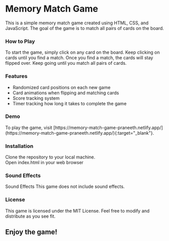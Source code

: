 <h1>Memory Match Game</h1>
This is a simple memory match game created using HTML, CSS, and JavaScript. The goal of the game is to match all pairs of cards on the board.

<h3>How to Play</h3>
To start the game, simply click on any card on the board. Keep clicking on cards until you find a match. Once you find a match, the cards will stay flipped over. Keep going until you match all pairs of cards.

<h3>Features</h3>
<ul>
  <li>Randomized card positions on each new game</li>
  <li>Card animations when flipping and matching cards</li>
  <li>Score tracking system</li>
  <li>Timer tracking how long it takes to complete the game</li>
</ul>

<h3>Demo</h3>
To play the game, visit [https://memory-match-game-praneeth.netlify.app/](https://memory-match-game-praneeth.netlify.app/){:target="_blank"}.

<h3>Installation</h3>
Clone the repository to your local machine.<br />
Open index.html in your web browser

<h3>Sound Effects</h3>
Sound Effects
This game does not include sound effects.

<h3>License</h3>

This game is licensed under the MIT License. Feel free to modify and distribute as you see fit.

<h2>Enjoy the game!</h2>
